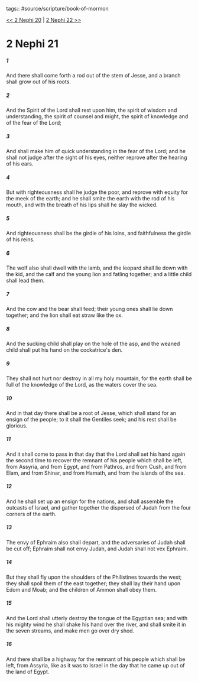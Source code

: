 tags:: #source/scripture/book-of-mormon

[<< 2 Nephi 20](/book-of-mormon/02_2_Nephi/2_Nephi_20.md) | [2 Nephi 22 >>](/book-of-mormon/02_2_Nephi/2_Nephi_22.md)

# 2 Nephi 21

##### 1

And there shall come forth a rod out of the stem of Jesse, and a branch shall grow out of his roots.

##### 2

And the Spirit of the Lord shall rest upon him, the spirit of wisdom and understanding, the spirit of counsel and might, the spirit of knowledge and of the fear of the Lord;

##### 3

And shall make him of quick understanding in the fear of the Lord; and he shall not judge after the sight of his eyes, neither reprove after the hearing of his ears.

##### 4

But with righteousness shall he judge the poor, and reprove with equity for the meek of the earth; and he shall smite the earth with the rod of his mouth, and with the breath of his lips shall he slay the wicked.

##### 5

And righteousness shall be the girdle of his loins, and faithfulness the girdle of his reins.

##### 6

The wolf also shall dwell with the lamb, and the leopard shall lie down with the kid, and the calf and the young lion and fatling together; and a little child shall lead them.

##### 7

And the cow and the bear shall feed; their young ones shall lie down together; and the lion shall eat straw like the ox.

##### 8

And the sucking child shall play on the hole of the asp, and the weaned child shall put his hand on the cockatrice's den.

##### 9

They shall not hurt nor destroy in all my holy mountain, for the earth shall be full of the knowledge of the Lord, as the waters cover the sea.

##### 10

And in that day there shall be a root of Jesse, which shall stand for an ensign of the people; to it shall the Gentiles seek; and his rest shall be glorious.

##### 11

And it shall come to pass in that day that the Lord shall set his hand again the second time to recover the remnant of his people which shall be left, from Assyria, and from Egypt, and from Pathros, and from Cush, and from Elam, and from Shinar, and from Hamath, and from the islands of the sea.

##### 12

And he shall set up an ensign for the nations, and shall assemble the outcasts of Israel, and gather together the dispersed of Judah from the four corners of the earth.

##### 13

The envy of Ephraim also shall depart, and the adversaries of Judah shall be cut off; Ephraim shall not envy Judah, and Judah shall not vex Ephraim.

##### 14

But they shall fly upon the shoulders of the Philistines towards the west; they shall spoil them of the east together; they shall lay their hand upon Edom and Moab; and the children of Ammon shall obey them.

##### 15

And the Lord shall utterly destroy the tongue of the Egyptian sea; and with his mighty wind he shall shake his hand over the river, and shall smite it in the seven streams, and make men go over dry shod.

##### 16

And there shall be a highway for the remnant of his people which shall be left, from Assyria, like as it was to Israel in the day that he came up out of the land of Egypt.
